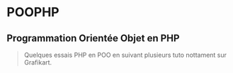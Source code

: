 POOPHP
======
## Programmation Orientée Objet en PHP
> Quelques essais PHP en POO en suivant plusieurs tuto nottament sur Grafikart.
